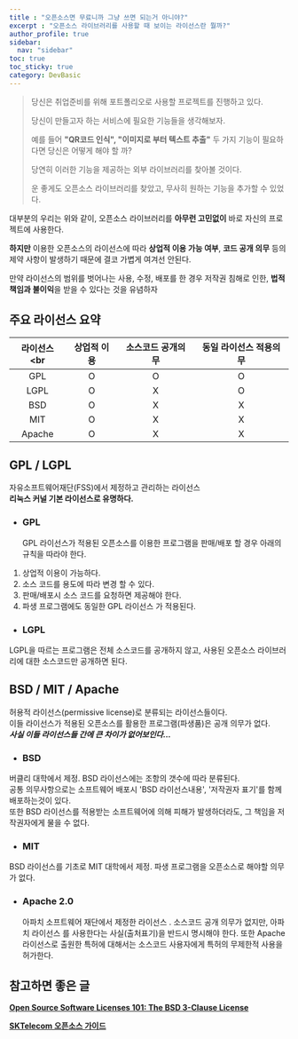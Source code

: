 ```yaml
---
title : "오픈소스면 무료니까 그냥 쓰면 되는거 아니야?"
excerpt : "오픈소스 라이브러리를 사용할 때 보이는 라이선스란 뭘까?"
author_profile: true
sidebar:
  nav: "sidebar"
toc: true
toc_sticky: true
category: DevBasic
---
```


> 당신은 취업준비를 위해 포트폴리오로 사용할 프로젝트를 진행하고 있다.  
>
> 당신이 만들고자 하는 서비스에 필요한 기능들을 생각해보자.  
>
> 예를 들어 **"QR코드 인식", "이미지로 부터 텍스트 추출"** 두 가지 기능이 필요하다면 당신은 어떻게 해야 할 까?    
>
> 당연히 이러한 기능을 제공하는 외부 라이브러리를 찾아볼 것이다.  
>
> 운 좋게도 오픈소스 라이브러리를 찾았고, 무사히 원하는 기능을 추가할 수 있었다.

대부분의 우리는 위와 같이, 오픈소스 라이브러리를 **아무런 고민없이** 바로 자신의 프로젝트에 사용한다.
   
**하지만** 이용한 오픈소스의 라이선스에 따라 **상업적 이용 가능 여부**, **코드 공개 의무** 등의 제약 사항이 발생하기 때문에 결코 가볍게 여겨선 안된다.  

만약 라이선스의 범위를 벗어나는 사용, 수정, 배포를 한 경우 저작권 침해로 인한, **법적 책임과 불이익**을 받을 수 있다는 것을 유념하자    

## **주요 라이선스 요약**

|  라이선스<br  | 상업적 이용 |  소스코드 공개의무   |  동일 라이선스 적용의무   |
|:---------:|:------:|:------------:|:---------------:|
|    GPL    |   O    |      O       |        O        |
|   LGPL    |   O    |      X       |        O        |
|    BSD    |   O    |      X       |        X        |
|    MIT    |   O    |      X       |        X        |
|  Apache   |   O    |      X       |        X        |


## **GPL / LGPL**  
자유소프트웨어재단(FSS)에서 제정하고 관리하는 라이선스  
**리눅스 커널 기본 라이선스로 유명하다.**  
* ### GPL
  GPL 라이선스가 적용된 오픈소스를 이용한 프로그램을 판매/배포 할 경우 아래의 규칙을 따라야 한다.  
1. 상업적 이용이 가능하다.  
2. 소스 코드를 용도에 따라 변경 할 수 있다.   
3. 판매/배포시 소스 코드를 요청하면 제공해야 한다.   
4. 파생 프로그램에도 동일한 GPL 라이선스 가 적용된다.  


* ### LGPL
 LGPL을 따르는 프로그램은 전체 소스코드를 공개하지 않고, 사용된 오픈소스 라이브러리에 대한 소스코드만 공개하면 된다.

  
## **BSD / MIT / Apache**  
허용적 라이선스(permissive license)로 분류되는 라이선스들이다.  
이들 라이선스가 적용된 오픈소스를 활용한 프로그램(파생품)은 공개 의무가 없다.   
***사실 이들 라이선스들 간에 큰 차이가 없어보인다...***

* ### BSD  
버클리 대학에서 제정. BSD 라이선스에는 조항의 갯수에 따라 분류된다.   
공통 의무사항으로는 소프트웨어 배포시 'BSD 라이선스내용', '저작권자 표기'를 함께 배포하는것이 있다.  
또한 BSD 라이선스를 적용받는 소프트웨어에 의해 피해가 발생하더라도, 그 책임을 저작권자에게 물을 수 없다.

* ### MIT
 BSD 라이선스를 기초로 MIT 대학에서 제정. 파생 프로그램을 오픈소스로 해야할 의무가 없다. 
   
* ### Apache 2.0
  아파치 소프트웨어 재단에서 제정한 라이선스 . 소스코드 공개 의무가 없지만, 아파치 라이선스 를 사용한다는 사실(출처표기)을 반드시 명시해야 한다. 
  또한 Apache 라이선스로 출원한 특허에 대해서는 소스코드 사용자에게 특허의 무제한적 사용을 허가한다.



## 참고하면 좋은 글 

**[Open Source Software Licenses 101: The BSD 3-Clause License](https://fossa.com/blog/open-source-software-licenses-101-bsd-3-clause-license/)**  

**[SKTelecom 오픈소스 가이드](https://sktelecom.github.io/guide/use/obligation/)**
